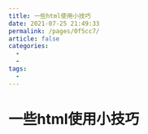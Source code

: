```yaml
---
title: 一些html使用小技巧
date: 2021-07-25 21:49:33
permalink: /pages/0f5cc7/
article: false
categories:
  - 
  - 
tags:
  - 
---
```


# 一些html使用小技巧
